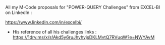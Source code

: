 All my M-Code proposals for "POWER-QUERY Challenges" from EXCEL-BI  on LinkedIn :  

https://www.linkedin.com/in/excelbi/

+ His reference of all his challenges links : https://1drv.ms/x/s!Akd5y6ruJhvhvjsDKLMvtQ7RVuqW?e=NWYAvM
